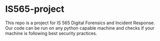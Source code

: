 # IS565-project
This repo is a project for IS 565 Digital Forensics and Incident Response. Our code can be run on any python capable machine and checks if your machine is following best security practices.
